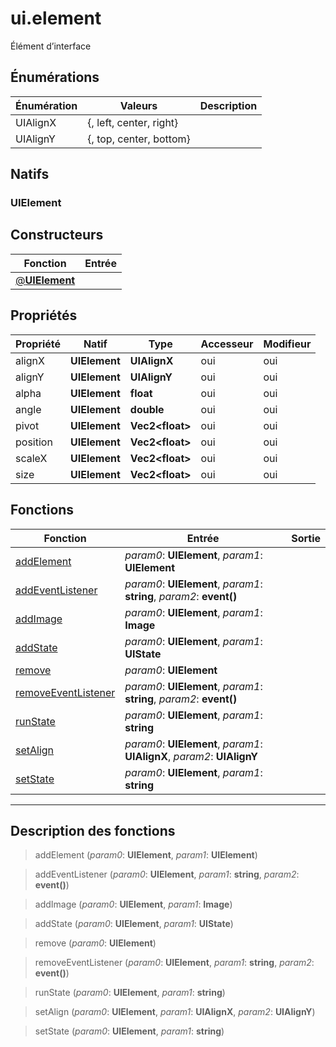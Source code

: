 # ui.element

Élément d’interface
## Énumérations
|Énumération|Valeurs|Description|
|-|-|-|
|UIAlignX|{, left, center, right}||
|UIAlignY|{, top, center, bottom}||
## Natifs
### UIElement
## Constructeurs
|Fonction|Entrée|
|-|-|
|[@**UIElement**](#ctor_0)||
## Propriétés
|Propriété|Natif|Type|Accesseur|Modifieur|
|-|-|-|-|-|
|alignX|**UIElement**|**UIAlignX**|oui|oui|
|alignY|**UIElement**|**UIAlignY**|oui|oui|
|alpha|**UIElement**|**float**|oui|oui|
|angle|**UIElement**|**double**|oui|oui|
|pivot|**UIElement**|**Vec2\<float>**|oui|oui|
|position|**UIElement**|**Vec2\<float>**|oui|oui|
|scaleX|**UIElement**|**Vec2\<float>**|oui|oui|
|size|**UIElement**|**Vec2\<float>**|oui|oui|
## Fonctions
|Fonction|Entrée|Sortie|
|-|-|-|
|[addElement](#func_0)|*param0*: **UIElement**, *param1*: **UIElement**||
|[addEventListener](#func_1)|*param0*: **UIElement**, *param1*: **string**, *param2*: **event()**||
|[addImage](#func_2)|*param0*: **UIElement**, *param1*: **Image**||
|[addState](#func_3)|*param0*: **UIElement**, *param1*: **UIState**||
|[remove](#func_4)|*param0*: **UIElement**||
|[removeEventListener](#func_5)|*param0*: **UIElement**, *param1*: **string**, *param2*: **event()**||
|[runState](#func_6)|*param0*: **UIElement**, *param1*: **string**||
|[setAlign](#func_7)|*param0*: **UIElement**, *param1*: **UIAlignX**, *param2*: **UIAlignY**||
|[setState](#func_8)|*param0*: **UIElement**, *param1*: **string**||


***
## Description des fonctions

<a id="func_0"></a>
> addElement (*param0*: **UIElement**, *param1*: **UIElement**)

<a id="func_1"></a>
> addEventListener (*param0*: **UIElement**, *param1*: **string**, *param2*: **event()**)

<a id="func_2"></a>
> addImage (*param0*: **UIElement**, *param1*: **Image**)

<a id="func_3"></a>
> addState (*param0*: **UIElement**, *param1*: **UIState**)

<a id="func_4"></a>
> remove (*param0*: **UIElement**)

<a id="func_5"></a>
> removeEventListener (*param0*: **UIElement**, *param1*: **string**, *param2*: **event()**)

<a id="func_6"></a>
> runState (*param0*: **UIElement**, *param1*: **string**)

<a id="func_7"></a>
> setAlign (*param0*: **UIElement**, *param1*: **UIAlignX**, *param2*: **UIAlignY**)

<a id="func_8"></a>
> setState (*param0*: **UIElement**, *param1*: **string**)

